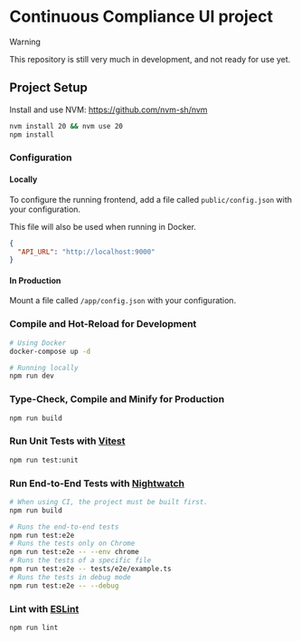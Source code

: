 # Continuous Compliance UI project

> [!WARNING]
> This repository is still very much in development, and not ready for use yet.

## Project Setup

Install and use NVM:
https://github.com/nvm-sh/nvm

```sh
nvm install 20 && nvm use 20
npm install
```

### Configuration 

#### Locally
To configure the running frontend, add a file called `public/config.json` with your configuration.

This file will also be used when running in Docker.
```json
{
  "API_URL": "http://localhost:9000"
}
```

#### In Production
Mount a file called `/app/config.json` with your configuration.


### Compile and Hot-Reload for Development

```sh
# Using Docker
docker-compose up -d

# Running locally
npm run dev
```

### Type-Check, Compile and Minify for Production

```sh
npm run build
```

### Run Unit Tests with [Vitest](https://vitest.dev/)

```sh
npm run test:unit
```

### Run End-to-End Tests with [Nightwatch](https://nightwatchjs.org/)

```sh
# When using CI, the project must be built first.
npm run build

# Runs the end-to-end tests
npm run test:e2e
# Runs the tests only on Chrome
npm run test:e2e -- --env chrome
# Runs the tests of a specific file
npm run test:e2e -- tests/e2e/example.ts
# Runs the tests in debug mode
npm run test:e2e -- --debug
```
    
### Lint with [ESLint](https://eslint.org/)

```sh
npm run lint
```
